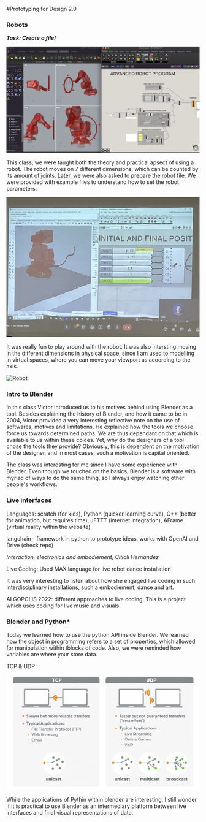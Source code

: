 #Prototyping for Design 2.0

### **Robots**

***Task: Create a file!***

![Anarchism](../images/RobotA.png)

This class, we were taught both the theory and practical apsect of using a robot. The robot moves on 7 different dimensions, which can be counted by its amount of joints. Later, we were also asked to prepare the robot file. We were provided with example files to understand how to set the robot parameters:

![Board](../images/Robots1.jpg)

It was really fun to play around with the robot. It was also intersting moving in the different dimensions in physical space, since I am used to modelling in virtual spaces, where you can move your viewport as acoording to the axis. 

![Robot](../images/Robots2.jpg)

### **Intro to Blender**

In this class Victor introduced us to his motives behind using Blender as a tool. Besides explaining the history of Blender, and how it came to be in 2004,  Victor provided a very interesting reflective note on the use of softwares, motives and limitations. He explained how the tools we choose force us towards determined paths. We are thus dependant on that which is available to us within these coices. Yet, why do the designers of a tool chose the tools they provide? Obviously, this is dependent on the motivation of the designer, and in most cases, such a motivation is capital oriented.

The class was interesting for me since I have some experience with Blender. Even though we touched on the basics, Blender is a software with myriad of ways to do the same thing, so I always enjoy watching other people's workflows. 

### **Live interfaces**

Languages: scratch (for kids), Python (quicker learning curve), C++ (better for animation, but requires time), JFTTT (internet integration), AFrame (virtual reality within the website)

langchain - framework in python to prototype ideas, works with OpenAI and Drive (check repo)

*Interaction, electronics and embodiement, Citlali Hernandez*

Live Coding: Used MAX language for live robot dance installation

It was very interesting to listen about how she engaged live coding in such interdisciplinary installations, such a embodiement, dance and art.

ALGOPOLIS 2022: different approaches to live coding. This is a project which uses coding for live music and visuals. 

### **Blender and Python***

Today we learned how to use the python API inside Blender. We learned how the object in programming refers to a set of properties, which allowed for manipulation within tblocks of code. Also, we were reminded how variables are where your store data.

TCP & UDP

![Diagram](../images/Graphic-UDP.png)

While the applications of Pythin within blender are interesting, I still wonder if it is practical to use Blender as an intermediary platform between live interfaces and final visual representations of data.